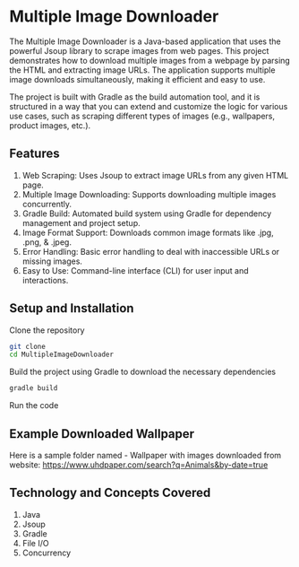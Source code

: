 # Multiple Image Downloader
The Multiple Image Downloader is a Java-based application that uses the powerful Jsoup library to scrape images from web pages. This project demonstrates how to download multiple images from a webpage by parsing the HTML and extracting image URLs. The application supports multiple image downloads simultaneously, making it efficient and easy to use.

The project is built with Gradle as the build automation tool, and it is structured in a way that you can extend and customize the logic for various use cases, such as scraping different types of images (e.g., wallpapers, product images, etc.).

## Features
1. Web Scraping: Uses Jsoup to extract image URLs from any given HTML page.
2. Multiple Image Downloading: Supports downloading multiple images concurrently.
3. Gradle Build: Automated build system using Gradle for dependency management and project setup. 
4. Image Format Support: Downloads common image formats like .jpg, .png, & .jpeg. 
5. Error Handling: Basic error handling to deal with inaccessible URLs or missing images. 
6. Easy to Use: Command-line interface (CLI) for user input and interactions.

## Setup and Installation
Clone the repository
``` bash
git clone 
cd MultipleImageDownloader
```
Build the project using Gradle to download the necessary dependencies
```bash
gradle build
```
Run the code

## Example Downloaded Wallpaper
Here is a sample folder named - Wallpaper with images downloaded from website:
https://www.uhdpaper.com/search?q=Animals&by-date=true

## Technology and Concepts Covered
1. Java
2. Jsoup
3. Gradle
4. File I/O
5. Concurrency